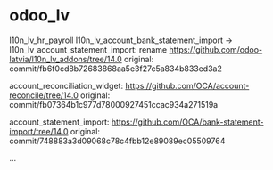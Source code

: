 # odoo_lv


l10n_lv_hr_payroll
l10n_lv_account_bank_statement_import -> l10n_lv_account_statement_import: rename 
https://github.com/odoo-latvia/l10n_lv_addons/tree/14.0
original: commit/fb6f0cd8b72683868aa5e3f27c5a834b833ed3a2


account_reconciliation_widget:
https://github.com/OCA/account-reconcile/tree/14.0
original: commit/fb07364b1c977d78000927451ccac934a271519a


account_statement_import:
https://github.com/OCA/bank-statement-import/tree/14.0
original: commit/748883a3d09068c78c4fbb12e89089ec05509764

...
